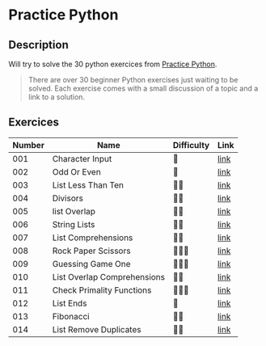 # Practice Python

## Description

Will try to solve the 30 python exercices from [Practice Python](https://www.practicepython.org/).

> There are over 30 beginner Python exercises just waiting to be solved. Each exercise comes with a small discussion of a topic and a link to a solution.

## Exercices

| Number | Name                        | Difficulty | Link                                                        |
| ------ | --------------------------- | ---------- | ----------------------------------------------------------- |
| 001    | Character Input             | 🚀         | [link](exercices/001%20-%20Character%20Input)               |
| 002    | Odd Or Even                 | 🚀         | [link](exercices/002%20-%20Odd%20or%20Even)                 |
| 003    | List Less Than Ten          | 🚀🚀       | [link](exercices/003%20-%20List%20Less%20Than%20Ten)        |
| 004    | Divisors                    | 🚀🚀       | [link](exercices/004%20-%20Divisors)                        |
| 005    | list Overlap                | 🚀🚀       | [link](exercices/005%20-%20List%20Overlap)                  |
| 006    | String Lists                | 🚀🚀       | [link](exercices/006%20-%20String%20Lists)                  |
| 007    | List Comprehensions         | 🚀🚀       | [link](exercices/007%20-%20List%20Comprehensions)           |
| 008    | Rock Paper Scissors         | 🚀🚀🚀     | [link](exercices/008%20-%20Rock%20Paper%20Scissors)         |
| 009    | Guessing Game One           | 🚀🚀🚀     | [link](exercices/009%20-%20Guessing%20Game%20One)           |
| 010    | List Overlap Comprehensions | 🚀🚀       | [link](exercices/010%20-%20List%20Overlap%20Comprehensions) |
| 011    | Check Primality Functions   | 🚀🚀🚀     | [link](exercices/011%20-%20Check%20Primality%20Functions)   |
| 012    | List Ends                   | 🚀         | [link](exercices/012%20-%20List%20Ends)                     |
| 013    | Fibonacci                   | 🚀🚀       | [link](exercices/013%20-%20Fibonacci)                       |
| 014    | List Remove Duplicates      | 🚀🚀       | [link](exercices/013%20-%20List%20Remove%20Duplicates)      |
